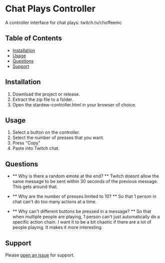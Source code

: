 # Chat Plays Controller

A controller interface for chat plays: twitch.tv/choffeemc


## Table of Contents

- [Installation](#installation)
- [Usage](#usage)
- [Questions](#questions)
- [Support](#support)

## Installation

1. Download the project or release.
2. Extract the zip file to a folder.
3. Open the stardew-controller.html in your browser of choice.

## Usage

1. Select a button on the controller.
2. Select the number of presses that you want.
3. Press "Copy"
4. Paste into Twitch chat.

## Questions

- ** Why is there a random emote at the end? **
    Twitch doesnt allow the same message to be sent within 30 seconds of the previous message. This gets around that.

- ** Why are the number of presses limited to 10? **
    So that 1 person in chat can't do too many actions at a time.

- ** Why can't different buttons be pressed in a message? **
    So that when multiple people are playing, 1 person can't just automatically do a specific action chain. I want it to be a bit chaotic if there are a lot of people playing. It makes it more interesting.

## Support

Please [open an issue](https://github.com//ChoffeeMC/ChatPlaysController/issues/new) for support.